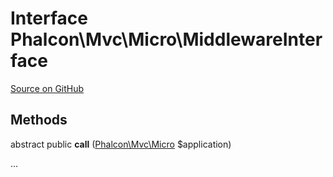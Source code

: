 # Interface **Phalcon\\Mvc\\Micro\\MiddlewareInterface**

<a href="https://github.com/phalcon/cphalcon/blob/master/phalcon/mvc/micro/middlewareinterface.zep" class="btn btn-default btn-sm">Source on GitHub</a>

## Methods
abstract public  **call** ([Phalcon\Mvc\Micro](/en/3.1.2/api/Phalcon_Mvc_Micro) $application)

...


